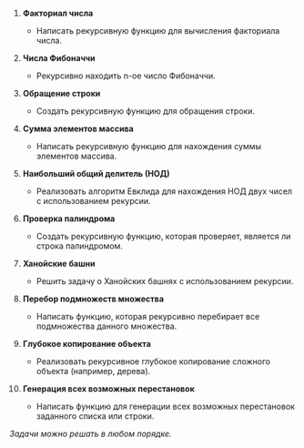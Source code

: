 1. **Факториал числа**
   - Написать рекурсивную функцию для вычисления факториала числа.

2. **Числа Фибоначчи**
   - Рекурсивно находить n-ое число Фибоначчи.

3. **Обращение строки**
   - Создать рекурсивную функцию для обращения строки.

4. **Сумма элементов массива**
   - Написать рекурсивную функцию для нахождения суммы элементов массива.

5. **Наибольший общий делитель (НОД)**
   - Реализовать алгоритм Евклида для нахождения НОД двух чисел с использованием рекурсии.

6. **Проверка палиндрома**
   - Создать рекурсивную функцию, которая проверяет, является ли строка палиндромом.

7. **Ханойские башни**
   - Решить задачу о Ханойских башнях с использованием рекурсии.

8. **Перебор подмножеств множества**
   - Написать функцию, которая рекурсивно перебирает все подмножества данного множества.

9. **Глубокое копирование объекта**
   - Реализовать рекурсивное глубокое копирование сложного объекта (например, дерева).

10. **Генерация всех возможных перестановок**
    - Написать функцию для генерации всех возможных перестановок заданного списка или строки.


*Задачи можно решать в любом порядке.*